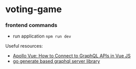 # voting-game

### frontend commands
- run application ```npm run dev```

Useful resources:
- [Apollo Vue: How to Connect to GraphQL APIs in Vue JS](https://www.youtube.com/watch?v=CXyFs5wWask)
- [go generate based graphql server library](https://gqlgen.com/)
